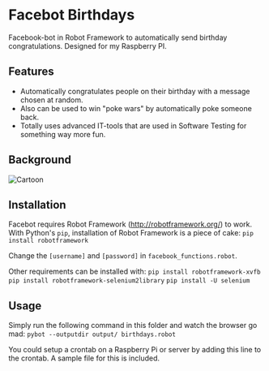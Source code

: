 # Facebot Birthdays
Facebook-bot in Robot Framework to automatically send birthday congratulations. Designed for my Raspberry PI.

## Features
* Automatically congratulates people on their birthday with a message chosen at random.
* Also can be used to win "poke wars" by automatically poke someone back.
* Totally uses advanced IT-tools that are used in Software Testing for something way more fun.

## Background
![Cartoon](https://raw.githubusercontent.com/sbrugman/facebot-birthdays/master/cartoon.jpg)

## Installation
Facebot requires Robot Framework (http://robotframework.org/) to work. With Python's `pip`, installation of Robot Framework is a piece of cake:
`pip install robotframework`

Change the `[username]` and `[password]` in `facebook_functions.robot`.

Other requirements can be installed with:
`pip install robotframework-xvfb`
`pip install robotframework-selenium2library`
`pip install -U selenium`

## Usage
Simply run the following command in this folder and watch the browser go mad:
`pybot --outputdir output/ birthdays.robot`

You could setup a crontab on a Raspberry Pi or server by adding this line to the crontab. A sample file for this is included.

